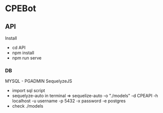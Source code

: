 # CPEBot

## API
Install
-   cd API
-   npm install
-   npm run serve

### DB
MYSQL - PGADMIN
SequelyzeJS
-   import sql script
-   sequelyze-auto in terminal => sequelize-auto -o "./models" -d CPEAPI -h localhost -u username -p 5432 -x password -e postgres
-   check ./models

